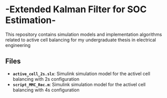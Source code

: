 # -Extended Kalman Filter for SOC Estimation-
This repository contains simulation models and implementation algorithms related to active cell balancing for my undergraduate thesis in electrical engineering

## Files
- **`active_cell_2s.slx`**: Simulink simulation model for the activel cell balancing with 2s configuration
- **`script_MMC_Rec.m`**: Simulink simulation model for the activel cell balancing with 4s configuration
